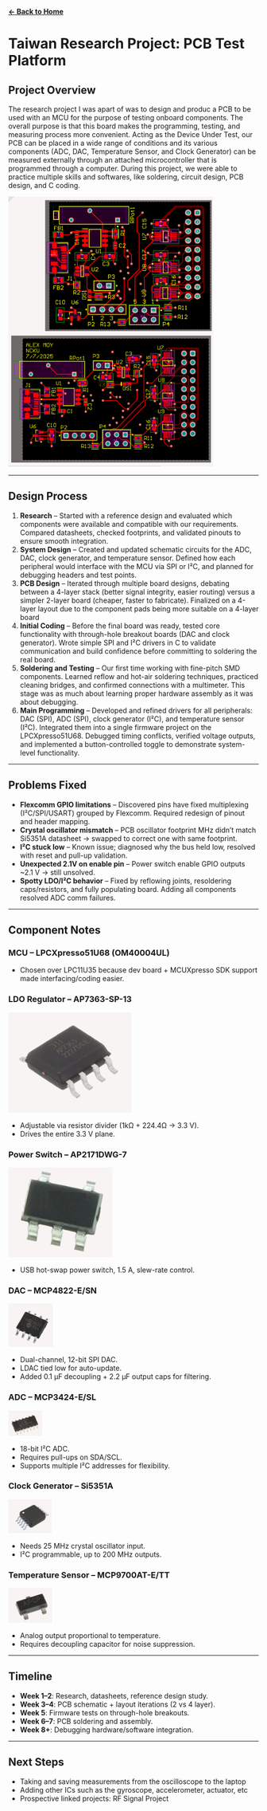 **[← Back to Home](../README.md)**

# Taiwan Research Project: PCB Test Platform

## Project Overview
The research project I was apart of was to design and produc a PCB to be used with an MCU for the purpose of testing onboard components. 
The overall purpose is that this board makes the programming, testing, and measuring process more convenient.
Acting as the Device Under Test, our PCB can be placed in a wide range of conditions and its various components (ADC, DAC, Temperature Sensor, and Clock Generator) can be measured externally through an attached microcontroller that is programmed through a computer. During this project, we were able to practice multiple skills and softwares, like soldering, circuit design, PCB design, and C coding.


![PCB Layout](../images/taiwan/PCBDesign.png)

---

## Design Process

1. **Research** – Started with a reference design and evaluated which components were available and compatible with our requirements. Compared datasheets, checked footprints, and validated pinouts to ensure smooth integration.  
2. **System Design** – Created and updated schematic circuits for the ADC, DAC, clock generator, and temperature sensor. Defined how each peripheral would interface with the MCU via SPI or I²C, and planned for debugging headers and test points.  
3. **PCB Design** – Iterated through multiple board designs, debating between a 4-layer stack (better signal integrity, easier routing) versus a simpler 2-layer board (cheaper, faster to fabricate). Finalized on a 4-layer layout due to the component pads being more suitable on a 4-layer board
4. **Initial Coding** – Before the final board was ready, tested core functionality with through-hole breakout boards (DAC and clock generator). Wrote simple SPI and I²C drivers in C to validate communication and build confidence before committing to soldering the real board.  
5. **Soldering and Testing** – Our first time working with fine-pitch SMD components. Learned reflow and hot-air soldering techniques, practiced cleaning bridges, and confirmed connections with a multimeter. This stage was as much about learning proper hardware assembly as it was about debugging.  
6. **Main Programming** – Developed and refined drivers for all peripherals: DAC (SPI), ADC (SPI), clock generator (I²C), and temperature sensor (I²C). Integrated them into a single firmware project on the LPCXpresso51U68. Debugged timing conflicts, verified voltage outputs, and implemented a button-controlled toggle to demonstrate system-level functionality.  

---

## Problems Fixed
- **Flexcomm GPIO limitations** – Discovered pins have fixed multiplexing (I²C/SPI/USART) grouped by Flexcomm. Required redesign of pinout and header mapping.  
- **Crystal oscillator mismatch** – PCB oscillator footprint MHz didn’t match Si5351A datasheet → swapped to correct one with same footprint.  
- **I²C stuck low** – Known issue; diagnosed why the bus held low, resolved with reset and pull-up validation.  
- **Unexpected 2.1V on enable pin** – Power switch enable GPIO outputs ~2.1 V → still unsolved.  
- **Spotty LDO/I²C behavior** – Fixed by reflowing joints, resoldering caps/resistors, and fully populating board. Adding all components resolved ADC comm failures.  

---

## Component Notes
### MCU – LPCXpresso51U68 (OM40004UL)
- Chosen over LPC11U35 because dev board + MCUXpresso SDK support made interfacing/coding easier.  

### LDO Regulator – AP7363-SP-13
![LDO](../images/taiwan/LDO.png)

- Adjustable via resistor divider (1kΩ + 224.4Ω → 3.3 V).  
- Drives the entire 3.3 V plane.  

### Power Switch – AP2171DWG-7
![PSWITCH](../images/taiwan/PSWITCH.png)

- USB hot-swap power switch, 1.5 A, slew-rate control.  

### DAC – MCP4822-E/SN
![DAC](../images/taiwan/DAC.png)

- Dual-channel, 12-bit SPI DAC.  
- LDAC tied low for auto-update.  
- Added 0.1 µF decoupling + 2.2 µF output caps for filtering.  

### ADC – MCP3424-E/SL
![ADC](../images/taiwan/ADC.png)

- 18-bit I²C ADC.  
- Requires pull-ups on SDA/SCL.  
- Supports multiple I²C addresses for flexibility.  

### Clock Generator – Si5351A
![CLOCK](../images/taiwan/CLOCK.png)

- Needs 25 MHz crystal oscillator input.  
- I²C programmable, up to 200 MHz outputs.  

### Temperature Sensor – MCP9700AT-E/TT
![TEMP](../images/taiwan/TEMP.png)

- Analog output proportional to temperature.  
- Requires decoupling capacitor for noise suppression.  

---

## Timeline
- **Week 1–2**: Research, datasheets, reference design study.  
- **Week 3–4**: PCB schematic + layout iterations (2 vs 4 layer).  
- **Week 5**: Firmware tests on through-hole breakouts.  
- **Week 6–7**: PCB soldering and assembly.  
- **Week 8+**: Debugging hardware/software integration.  

---
## Next Steps
- Taking and saving measurements from the oscilloscope to the laptop
- Adding other ICs such as the gyroscope, accelerometer, actuator, etc
- Prospective linked projects: RF Signal Project 
